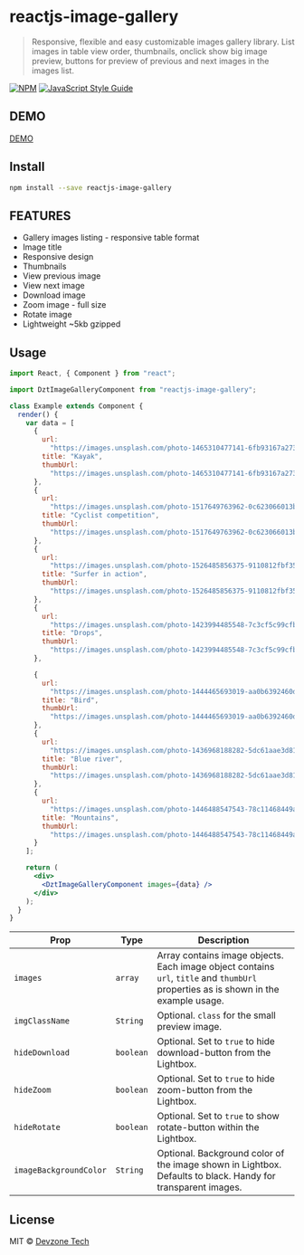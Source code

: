 # reactjs-image-gallery

> Responsive, flexible and easy customizable images gallery library. List images in table view order, thumbnails, onclick show big image preview, buttons for preview of previous and next images in the images list.

[![NPM](https://img.shields.io/npm/v/reactjs-image-gallery.svg)](https://www.npmjs.com/package/reactjs-image-gallery) [![JavaScript Style Guide](https://img.shields.io/badge/code_style-standard-brightgreen.svg)](https://standardjs.com)

## DEMO

[DEMO](https://www.devzonetech.com/demo/reactjs-image-gallery/)

## Install

```bash
npm install --save reactjs-image-gallery
```

## FEATURES

- Gallery images listing - responsive table format
- Image title
- Responsive design
- Thumbnails
- View previous image
- View next image
- Download image
- Zoom image - full size
- Rotate image
- Lightweight ~5kb gzipped

## Usage

```jsx
import React, { Component } from "react";

import DztImageGalleryComponent from "reactjs-image-gallery";

class Example extends Component {
  render() {
    var data = [
      {
        url:
          "https://images.unsplash.com/photo-1465310477141-6fb93167a273?ixlib=rb-1.2.1&ixid=eyJhcHBfaWQiOjEyMDd9&auto=format&fit=crop&w=1350&q=80",
        title: "Kayak",
        thumbUrl:
          "https://images.unsplash.com/photo-1465310477141-6fb93167a273?ixlib=rb-1.2.1&ixid=eyJhcHBfaWQiOjEyMDd9&auto=format&fit=crop&w=250&q=80"
      },
      {
        url:
          "https://images.unsplash.com/photo-1517649763962-0c623066013b?ixlib=rb-1.2.1&ixid=eyJhcHBfaWQiOjEyMDd9&auto=format&fit=crop&w=1350&q=80",
        title: "Cyclist competition",
        thumbUrl:
          "https://images.unsplash.com/photo-1517649763962-0c623066013b?ixlib=rb-1.2.1&ixid=eyJhcHBfaWQiOjEyMDd9&auto=format&fit=crop&w=250&q=80"
      },
      {
        url:
          "https://images.unsplash.com/photo-1526485856375-9110812fbf35?ixlib=rb-1.2.1&ixid=eyJhcHBfaWQiOjEyMDd9&auto=format&fit=crop&w=1350&q=80",
        title: "Surfer in action",
        thumbUrl:
          "https://images.unsplash.com/photo-1526485856375-9110812fbf35?ixlib=rb-1.2.1&ixid=eyJhcHBfaWQiOjEyMDd9&auto=format&fit=crop&w=250&q=80"
      },
      {
        url:
          "https://images.unsplash.com/photo-1423994485548-7c3cf5c99cfb?ixlib=rb-1.2.1&ixid=eyJhcHBfaWQiOjEyMDd9&auto=format&fit=crop&w=1947&q=80",
        title: "Drops",
        thumbUrl:
          "https://images.unsplash.com/photo-1423994485548-7c3cf5c99cfb?ixlib=rb-1.2.1&ixid=eyJhcHBfaWQiOjEyMDd9&auto=format&fit=crop&w=1947&q=80"
      },

      {
        url:
          "https://images.unsplash.com/photo-1444465693019-aa0b6392460d?ixlib=rb-1.2.1&ixid=eyJhcHBfaWQiOjEyMDd9&auto=format&fit=crop&w=1350&q=80",
        title: "Bird",
        thumbUrl:
          "https://images.unsplash.com/photo-1444465693019-aa0b6392460d?ixlib=rb-1.2.1&ixid=eyJhcHBfaWQiOjEyMDd9&auto=format&fit=crop&w=250&q=80"
      },
      {
        url:
          "https://images.unsplash.com/photo-1436968188282-5dc61aae3d81?ixlib=rb-1.2.1&ixid=eyJhcHBfaWQiOjEyMDd9&auto=format&fit=crop&w=1353&q=80",
        title: "Blue river",
        thumbUrl:
          "https://images.unsplash.com/photo-1436968188282-5dc61aae3d81?ixlib=rb-1.2.1&ixid=eyJhcHBfaWQiOjEyMDd9&auto=format&fit=crop&w=250&q=80"
      },
      {
        url:
          "https://images.unsplash.com/photo-1446488547543-78c11468449a?ixlib=rb-1.2.1&ixid=eyJhcHBfaWQiOjEyMDd9&auto=format&fit=crop&w=1949&q=80",
        title: "Mountains",
        thumbUrl:
          "https://images.unsplash.com/photo-1446488547543-78c11468449a?ixlib=rb-1.2.1&ixid=eyJhcHBfaWQiOjEyMDd9&auto=format&fit=crop&w=250&q=80"
      }
    ];

    return (
      <div>
        <DztImageGalleryComponent images={data} />
      </div>
    );
  }
}
```

| Prop                   | Type      | Description                                                                                                                         |
| ---------------------- | --------- | ----------------------------------------------------------------------------------------------------------------------------------- |
| `images`               | `array`   | Array contains image objects. Each image object contains `url`, `title` and `thumbUrl` properties as is shown in the example usage. |
| `imgClassName`         | `String`  | Optional. `class` for the small preview image.                                                                                      |
| `hideDownload`         | `boolean` | Optional. Set to `true` to hide download-button from the Lightbox.                                                                  |
| `hideZoom`             | `boolean` | Optional. Set to `true` to hide zoom-button from the Lightbox.                                                                      |
| `hideRotate`           | `boolean` | Optional. Set to `true` to show rotate-button within the Lightbox.                                                                  |
| `imageBackgroundColor` | `String`  | Optional. Background color of the image shown in Lightbox. Defaults to black. Handy for transparent images.                         |

## License

MIT © [Devzone Tech](https://www.devzonetech.com/)
